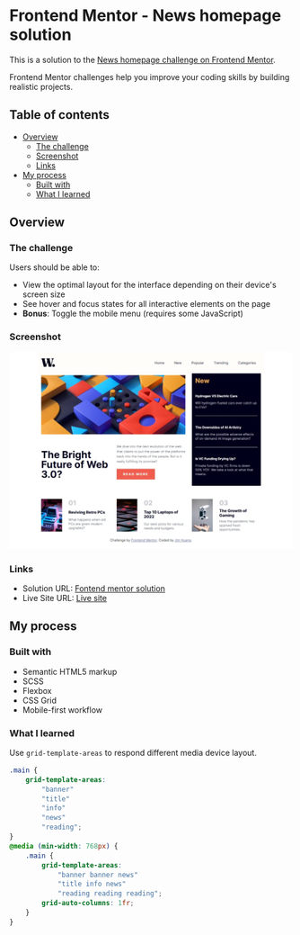 # Frontend Mentor - News homepage solution

This is a solution to the [News homepage challenge on Frontend Mentor](https://www.frontendmentor.io/challenges/news-homepage-H6SWTa1MFl).

Frontend Mentor challenges help you improve your coding skills by building realistic projects.

## Table of contents

-   [Overview](#overview)
    -   [The challenge](#the-challenge)
    -   [Screenshot](#screenshot)
    -   [Links](#links)
-   [My process](#my-process)
    -   [Built with](#built-with)
    -   [What I learned](#what-i-learned)

## Overview

### The challenge

Users should be able to:

-   View the optimal layout for the interface depending on their device's screen size
-   See hover and focus states for all interactive elements on the page
-   **Bonus**: Toggle the mobile menu (requires some JavaScript)

### Screenshot

![](./screenshot/desktop.jpeg)

### Links

-   Solution URL: [Fontend mentor solution]()
-   Live Site URL: [Live site]()

## My process

### Built with

-   Semantic HTML5 markup
-   SCSS
-   Flexbox
-   CSS Grid
-   Mobile-first workflow

### What I learned

Use `grid-template-areas` to respond different media device layout.

```css
.main {
    grid-template-areas:
        "banner"
        "title"
        "info"
        "news"
        "reading";
}
@media (min-width: 768px) {
    .main {
        grid-template-areas:
            "banner banner news"
            "title info news"
            "reading reading reading";
        grid-auto-columns: 1fr;
    }
}
```
